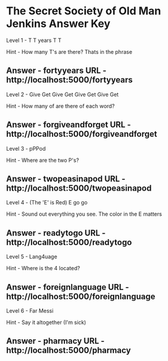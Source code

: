 # The Secret Society of Old Man Jenkins Answer Key

Level 1 - 
T
T  years
T
T

Hint - How many T's are there? Thats in the phrase

Answer - fortyyears
URL - http://localhost:5000/fortyyears
--------------------------------------------------------
Level 2 - 
Give  Get
Give  Get
Give  Get
Give  Get

Hint - How many of are there of each word?

Answer - forgiveandforget
URL - http://localhost:5000/forgiveandforget
--------------------------------------------------------
Level 3 - 
pPPod

Hint - Where are the two P's?

Answer - twopeasinapod
URL - http://localhost:5000/twopeasinapod
--------------------------------------------------------
Level 4 - 
(The 'E' is Red)  E go go

Hint - Sound out everything you see. The color in the E matters

Answer - readytogo
URL - http://localhost:5000/readytogo
--------------------------------------------------------
Level 5 - 
Lang4uage

Hint - Where is the 4 located?

Answer - foreignlanguage
URL - http://localhost:5000/foreignlanguage
--------------------------------------------------------
Level 6 -
Far Messi

Hint - Say it altogether (I'm sick)

Answer - pharmacy
URL - http://localhost:5000/pharmacy
--------------------------------------------------------
